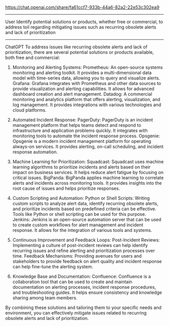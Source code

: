 https://chat.openai.com/share/fa61ccf7-933b-44a6-82a2-22e53c302ea9

---

User
Identify potential solutions or products, whether free or commercial, to address toil regarding mitigating issues such as recurring obsolete alerts and lack of prioritization

---

ChatGPT
To address issues like recurring obsolete alerts and lack of prioritization, there are several potential solutions or products available, both free and commercial:

1. Monitoring and Alerting Systems:
Prometheus: An open-source systems monitoring and alerting toolkit. It provides a multi-dimensional data model with time-series data, allowing you to query and visualize alerts.
Grafana: Grafana integrates with Prometheus and other data sources to provide visualization and alerting capabilities. It allows for advanced dashboard creation and alert management.
Datadog: A commercial monitoring and analytics platform that offers alerting, visualization, and log management. It provides integrations with various technologies and cloud platforms.

2. Automated Incident Response:
PagerDuty: PagerDuty is an incident management platform that helps teams detect and respond to infrastructure and application problems quickly. It integrates with monitoring tools to automate the incident response process.
Opsgenie: Opsgenie is a modern incident management platform for operating always-on services. It provides alerting, on-call scheduling, and incident response automation.

3. Machine Learning for Prioritization:
Squadcast: Squadcast uses machine learning algorithms to prioritize incidents and alerts based on their impact on business services. It helps reduce alert fatigue by focusing on critical issues.
BigPanda: BigPanda applies machine learning to correlate alerts and incidents across monitoring tools. It provides insights into the root cause of issues and helps prioritize responses.

4. Custom Scripting and Automation:
Python or Shell Scripts: Writing custom scripts to analyze alert data, identify recurring obsolete alerts, and prioritize incidents based on predefined criteria can be effective. Tools like Python or shell scripting can be used for this purpose.
Jenkins: Jenkins is an open-source automation server that can be used to create custom workflows for alert management and incident response. It allows for the integration of various tools and systems.

5. Continuous Improvement and Feedback Loops:
Post-Incident Reviews: Implementing a culture of post-incident reviews can help identify recurring issues and refine alerting and prioritization processes over time.
Feedback Mechanisms: Providing avenues for users and stakeholders to provide feedback on alert quality and incident response can help fine-tune the alerting system.

6. Knowledge Base and Documentation:
Confluence: Confluence is a collaboration tool that can be used to create and maintain documentation on alerting processes, incident response procedures, and troubleshooting guides. It helps ensure consistency and knowledge sharing among team members.

By combining these solutions and tailoring them to your specific needs and environment, you can effectively mitigate issues related to recurring obsolete alerts and lack of prioritization.
